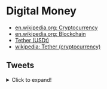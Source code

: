 # Digital Money
- [en.wikipedia.org: Cryptocurrency](https://en.wikipedia.org/wiki/Cryptocurrency)
- [en.wikipedia.org: Blockchain](https://en.wikipedia.org/wiki/Blockchain)
- [Tether (USDt)](https://tether.to/)
- [wikipedia: Tether (cryptocurrency)](https://en.wikipedia.org/wiki/Tether_(cryptocurrency))

## Tweets
<details>
  <summary>Click to expand!</summary>

<center>
<blockquote class="twitter-tweet"><p lang="en" dir="ltr">OK fine. But then let me tell you what cryptocurrencies are!<br><br>Here is my public answer to Christine Lagarde <a href="https://twitter.com/Lagarde?ref_src=twsrc%5Etfw">@Lagarde</a><br><br>Retweet if you agree! <a href="https://t.co/2ggx3dssNq">pic.twitter.com/2ggx3dssNq</a></p>&mdash; CTO Larsson 💙💛 cto.eth (@ctoLarsson) <a href="https://twitter.com/ctoLarsson/status/1439232410101731335?ref_src=twsrc%5Etfw">September 18, 2021</a></blockquote> <script async src="https://platform.twitter.com/widgets.js" charset="utf-8"></script>

<blockquote class="twitter-tweet"><p lang="en" dir="ltr">A SWIFT payment takes 2-5 days to settle.<br><br>A crypto transaction usually does not take more than a few minutes up to an hour.<br><br>I prefer to get and send my money faster.<br><br>It&#39;s sometimes that simple.</p>&mdash; Oliver Jumpertz (@oliverjumpertz) <a href="https://twitter.com/oliverjumpertz/status/1439234675805986816?ref_src=twsrc%5Etfw">September 18, 2021</a></blockquote> <script async src="https://platform.twitter.com/widgets.js" charset="utf-8"></script>

<blockquote class="twitter-tweet"><p lang="en" dir="ltr">Crypto is a systemic shock that’ll make society more equal.<br><br>Rising inequality is an inevitable feature of capitalism. But like all systemic shocks through history, the rise of crypto’ll help reset wealth distribution. <br><br>Here’s why &amp; what it means for your own wealth strategy 👇</p>&mdash; Tascha (@RealNatashaChe) <a href="https://twitter.com/RealNatashaChe/status/1444014735716851714?ref_src=twsrc%5Etfw">October 1, 2021</a></blockquote> <script async src="https://platform.twitter.com/widgets.js" charset="utf-8"></script>
</center>
</details>